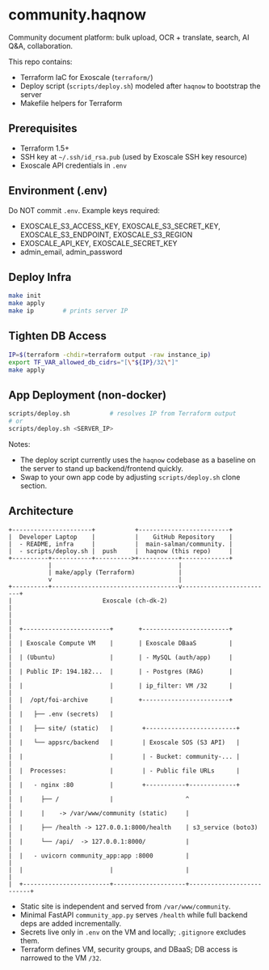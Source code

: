 # community.haqnow

Community document platform: bulk upload, OCR + translate, search, AI Q&A, collaboration.

This repo contains:
- Terraform IaC for Exoscale (`terraform/`)
- Deploy script (`scripts/deploy.sh`) modeled after `haqnow` to bootstrap the server
- Makefile helpers for Terraform

## Prerequisites
- Terraform 1.5+
- SSH key at `~/.ssh/id_rsa.pub` (used by Exoscale SSH key resource)
- Exoscale API credentials in `.env`

## Environment (.env)
Do NOT commit `.env`. Example keys required:
- EXOSCALE_S3_ACCESS_KEY, EXOSCALE_S3_SECRET_KEY, EXOSCALE_S3_ENDPOINT, EXOSCALE_S3_REGION
- EXOSCALE_API_KEY, EXOSCALE_SECRET_KEY
- admin_email, admin_password

## Deploy Infra
```bash
make init
make apply
make ip        # prints server IP
```

## Tighten DB Access
```bash
IP=$(terraform -chdir=terraform output -raw instance_ip)
export TF_VAR_allowed_db_cidrs="[\"${IP}/32\"]"
make apply
```

## App Deployment (non-docker)
```bash
scripts/deploy.sh           # resolves IP from Terraform output
# or
scripts/deploy.sh <SERVER_IP>
```

Notes:
- The deploy script currently uses the `haqnow` codebase as a baseline on the server to stand up backend/frontend quickly.
- Swap to your own app code by adjusting `scripts/deploy.sh` clone section.

## Architecture

```
+----------------------+           +-------------------------+
|  Developer Laptop    |           |    GitHub Repository    |
|  - README, infra     |           |  main-salman/community. |
|  - scripts/deploy.sh |  push     |  haqnow (this repo)     |
+----------+-----------+---------->+-----------+-------------+
           |                                   |
           | make/apply (Terraform)            |
           v                                   |
+----------+-----------------------------------v-------------------------+
|                         Exoscale (ch-dk-2)                              |
|                                                                         |
|  +------------------------+       +------------------------+             |
|  | Exoscale Compute VM    |       | Exoscale DBaaS         |             |
|  | (Ubuntu)               |       | - MySQL (auth/app)     |             |
|  | Public IP: 194.182...  |       | - Postgres (RAG)       |             |
|  |                        |       | ip_filter: VM /32      |             |
|  |  /opt/foi-archive      |       +------------------------+             |
|  |   ├── .env (secrets)   |                                                |
|  |   ├── site/ (static)   |        +-------------------------+            |
|  |   └── appsrc/backend   |        | Exoscale SOS (S3 API)   |            |
|  |                        |        | - Bucket: community-... |            |
|  |  Processes:            |        | - Public file URLs      |            |
|  |   - nginx :80          |        +-----------+-------------+            |
|  |     ├── /              |                    ^                          |
|  |     |    -> /var/www/community (static)     |                          |
|  |     ├── /health -> 127.0.0.1:8000/health    | s3_service (boto3)       |
|  |     └── /api/  -> 127.0.0.1:8000/           |                          |
|  |   - uvicorn community_app:app :8000         |                          |
|  |                        |                    |                          |
|  +------------------------+--------------------+--------------------------+
```

- Static site is independent and served from `/var/www/community`.
- Minimal FastAPI `community_app.py` serves `/health` while full backend deps are added incrementally.
- Secrets live only in `.env` on the VM and locally; `.gitignore` excludes them.
- Terraform defines VM, security groups, and DBaaS; DB access is narrowed to the VM `/32`.
